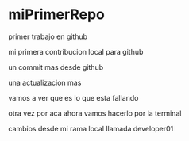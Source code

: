 # miPrimerRepo

primer trabajo en github

mi primera contribucion local para github 

un commit mas desde github 

una actualizacion mas 

vamos a ver que es lo que esta fallando 

otra vez por aca 
 ahora vamos hacerlo por la terminal

 cambios desde mi rama local llamada developer01
 